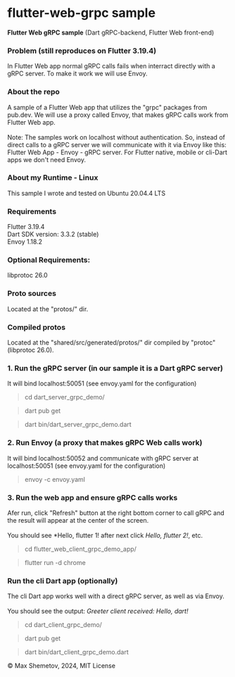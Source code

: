 # flutter-web-grpc sample

<b>Flutter Web gRPC sample</b> (Dart gRPC-backend, Flutter Web front-end)

<h3>Problem (still reproduces on Flutter 3.19.4)</h3>
In Flutter Web app normal gRPC calls fails when interract directly with a gRPC server. To make it work we will use Envoy.

<h3>About the repo</h3>
A sample of a Flutter Web app that utilizes the "grpc" packages from pub.dev.
We will use a proxy called Envoy, that makes gRPC calls work from Flutter Web app.
<br/><br/>
Note: The samples work on localhost without authentication.
So, instead of direct calls to a gRPC server we will communicate with it via Envoy like this: Flutter Web App - Envoy - gRPC server. For Flutter native, mobile or cli-Dart apps we don't need Envoy.

<h3>About my Runtime - Linux</h3>
This sample I wrote and tested on Ubuntu 20.04.4 LTS

<h3>Requirements</h3>
Flutter 3.19.4<br/>
Dart SDK version: 3.3.2 (stable)<br/>
Envoy 1.18.2<br/>

<h3>Optional Requirements:</h3>
libprotoc 26.0

### Proto sources
Located at the "protos/" dir.

### Compiled protos
Located at the "shared/src/generated/protos/" dir compiled by "protoc" (libprotoc 26.0).

<h3>1. Run the gRPC server (in our sample it is a Dart gRPC server)</h3>

It will bind localhost:50051 (see envoy.yaml for the configuration)

> cd dart_server_grpc_demo/

> dart pub get

> dart bin/dart_server_grpc_demo.dart

<h3>2. Run Envoy (a proxy that makes gRPC Web calls work)</h3>

It will bind localhost:50052 and communicate with gRPC server at localhost:50051 (see envoy.yaml for the configuration)

> envoy -c envoy.yaml

<h3>3. Run the web app and ensure gRPC calls works</h3>

Afer run, click "Refresh" button at the right bottom corner to call gRPC and the result will appear at the center of the screen.
<br/><br/>
You should see *Hello, flutter 1! after next click *Hello, flutter 2!*, etc.

> cd flutter_web_client_grpc_demo_app/

> flutter run -d chrome

<h3>Run the cli Dart app (optionally)</h3>

The cli Dart app works well with a direct gRPC server, as well as via Envoy.
<br/><br/>
You should see the output: *Greeter client received: Hello, dart!*

> cd dart_client_grpc_demo/

> dart pub get

> dart bin/dart_client_grpc_demo.dart


© Max Shemetov, 2024, MIT License
